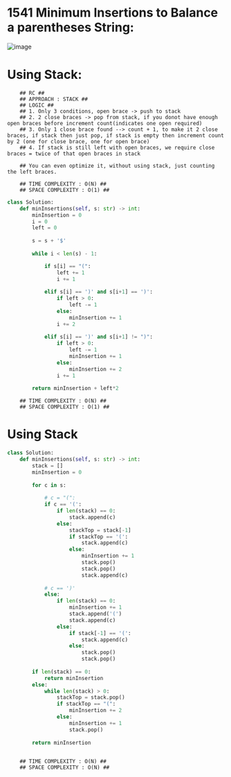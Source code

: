 # 1541 Minimum Insertions to Balance a parentheses String:

![image](https://user-images.githubusercontent.com/35987583/167792486-97ddb593-ea30-4184-8098-45c5e4a51916.png)

# Using Stack:
        ## RC ##
        ## APPROACH : STACK ##
        ## LOGIC ##
        ## 1. Only 3 conditions, open brace -> push to stack
        ## 2. 2 close braces -> pop from stack, if you donot have enough open braces before increment count(indicates one open required)
        ## 3. Only 1 close brace found --> count + 1, to make it 2 close braces, if stack then just pop, if stack is empty then increment count by 2 (one for close brace, one for open brace)
        ## 4. If stack is still left with open braces, we require close braces = twice of that open braces in stack
        
        ## You can even optimize it, without using stack, just counting the left braces.
        
		## TIME COMPLEXITY : O(N) ##
		## SPACE COMPLEXITY : O(1) ##

```python
class Solution:
    def minInsertions(self, s: str) -> int:
        minInsertion = 0
        i = 0
        left = 0
        
        s = s + '$'
        
        while i < len(s) - 1:

            if s[i] == "(":
                left += 1
                i += 1
                
            elif s[i] == ')' and s[i+1] == ')':
                if left > 0:
                    left -= 1
                else:
                    minInsertion += 1
                i += 2
                
            elif s[i] == ')' and s[i+1] != ")":
                if left > 0:
                    left -= 1
                    minInsertion += 1
                else:
                    minInsertion += 2
                i += 1
           
        return minInsertion + left*2
```
		## TIME COMPLEXITY : O(N) ##
		## SPACE COMPLEXITY : O(1) ##

# Using Stack
```python
class Solution:
    def minInsertions(self, s: str) -> int:
        stack = []
        minInsertion = 0
        
        for c in s:
            
            # c = "(":
            if c == '(':
                if len(stack) == 0:
                    stack.append(c)
                else:
                    stackTop = stack[-1]
                    if stackTop == '(':
                        stack.append(c)
                    else:
                        minInsertion += 1
                        stack.pop()
                        stack.pop()
                        stack.append(c)
            
            # c == ')'
            else:
                if len(stack) == 0:
                    minInsertion += 1
                    stack.append('(')
                    stack.append(c)
                else:
                    if stack[-1] == '(':
                        stack.append(c)
                    else:
                        stack.pop()
                        stack.pop()
                        
        if len(stack) == 0:
            return minInsertion
        else:
            while len(stack) > 0:
                stackTop = stack.pop()
                if stackTop == "(":
                    minInsertion += 2
                else:
                    minInsertion += 1
                    stack.pop()
                    
        return minInsertion
        
```
		## TIME COMPLEXITY : O(N) ##
		## SPACE COMPLEXITY : O(N) ##
